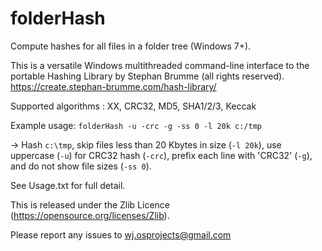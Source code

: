# folderHash
Compute hashes for all files in a folder tree (Windows 7+).

This is a versatile Windows multithreaded command-line interface to the portable Hashing Library by Stephan Brumme (all rights reserved).
https://create.stephan-brumme.com/hash-library/

Supported algorithms : XX, CRC32, MD5, SHA1/2/3, Keccak

Example usage:  `folderHash -u -crc -g -ss 0 -l 20k c:/tmp`

-> Hash `c:\tmp`, skip files less than 20 Kbytes in size (`-l 20k`), use uppercase (`-u`) for CRC32 hash (`-crc`), prefix each line with 'CRC32' (`-g`),
and do not show file sizes (`-ss 0`).

See Usage.txt for full detail.


This is released under the Zlib Licence (https://opensource.org/licenses/Zlib).

Please report any issues to wj.osprojects@gmail.com


